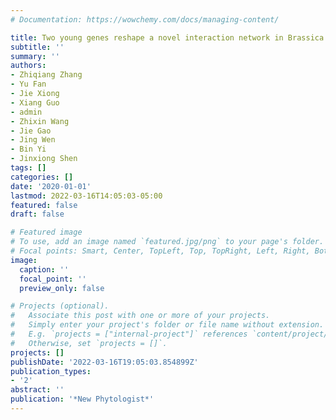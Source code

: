 ```yaml
---
# Documentation: https://wowchemy.com/docs/managing-content/

title: Two young genes reshape a novel interaction network in Brassica napus
subtitle: ''
summary: ''
authors:
- Zhiqiang Zhang
- Yu Fan
- Jie Xiong
- Xiang Guo
- admin
- Zhixin Wang
- Jie Gao
- Jing Wen
- Bin Yi
- Jinxiong Shen
tags: []
categories: []
date: '2020-01-01'
lastmod: 2022-03-16T14:05:03-05:00
featured: false
draft: false

# Featured image
# To use, add an image named `featured.jpg/png` to your page's folder.
# Focal points: Smart, Center, TopLeft, Top, TopRight, Left, Right, BottomLeft, Bottom, BottomRight.
image:
  caption: ''
  focal_point: ''
  preview_only: false

# Projects (optional).
#   Associate this post with one or more of your projects.
#   Simply enter your project's folder or file name without extension.
#   E.g. `projects = ["internal-project"]` references `content/project/deep-learning/index.md`.
#   Otherwise, set `projects = []`.
projects: []
publishDate: '2022-03-16T19:05:03.854899Z'
publication_types:
- '2'
abstract: ''
publication: '*New Phytologist*'
---
```

